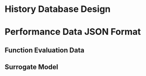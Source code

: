 # History Database Design

# Performance Data JSON Format

## Function Evaluation Data

## Surrogate Model
